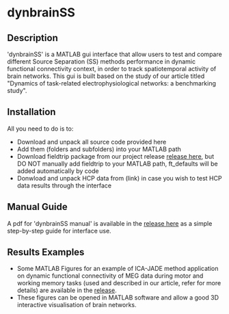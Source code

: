# dynbrainSS

## Description
'dynbrainSS' is a MATLAB gui interface that allow users to test and compare different Source Separation (SS) methods performance in dynamic functional connectivity context, in order to track spatiotemporal activity of brain networks. This gui is built based on the study of our article titled "Dynamics of task-related electrophysiological networks: a benchmarking study".

## Installation
All you need to do is to: 
- Download and unpack all source code provided here
- Add them (folders and subfolders) into your MATLAB path
- Download fieldtrip package from our project release [release here](https://github.com/judytabbal/dynbrainSS/releases/tag/v1.0), but DO NOT manually add fieldtrip to your MATLAB path, ft_defaults will be added automatically by code
- Donwload and unpack HCP data from (link) in case you wish to test HCP data results through the interface

## Manual Guide
A pdf for 'dynbrainSS manual' is available in the [release here](https://github.com/judytabbal/dynbrainSS/releases/tag/v1.0) as a simple step-by-step guide for interface use.

## Results Examples
- Some MATLAB Figures for an example of ICA-JADE method application on dynamic functional connectivity of MEG data during motor and working memory tasks (used and described in our article, refer for more details) are available in the [release](https://github.com/judytabbal/dynbrainSS/releases/tag/v1.0). 
- These figures can be opened in MATLAB software and allow a good 3D interactive visualisation of brain networks.
